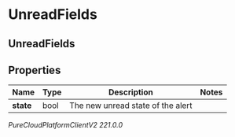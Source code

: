 # UnreadFields

## UnreadFields

## Properties

|Name | Type | Description | Notes|
|------------ | ------------- | ------------- | -------------|
| **state** | bool | The new unread state of the alert | |



_PureCloudPlatformClientV2 221.0.0_
